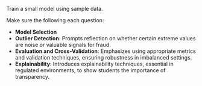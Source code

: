 Train a small model using sample data. 

Make sure the following each question:

- **Model Selection**
- **Outlier Detection**: Prompts reflection on whether certain extreme values are noise or valuable signals for fraud.
- **Evaluation and Cross-Validation**: Emphasizes using appropriate metrics and validation techniques, ensuring robustness in imbalanced settings.
- **Explainability**: Introduces explainability techniques, essential in regulated environments, to show students the importance of transparency.
